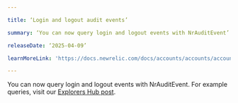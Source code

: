 ```yaml
---

title: ‘Login and logout audit events’

summary: ‘You can now query login and logout events with NrAuditEvent’

releaseDate: ‘2025-04-09’

learnMoreLink: 'https://docs.newrelic.com/docs/accounts/accounts/account-maintenance/query-account-audit-logs-nrauditevent/'

---
```



You can now query login and logout events with NrAuditEvent. For example queries, visit our [Explorers Hub post](https://forum.newrelic.com/s/hubtopic/aAXPh000000AQdxOAG/new-audit-events-login-and-logout).
